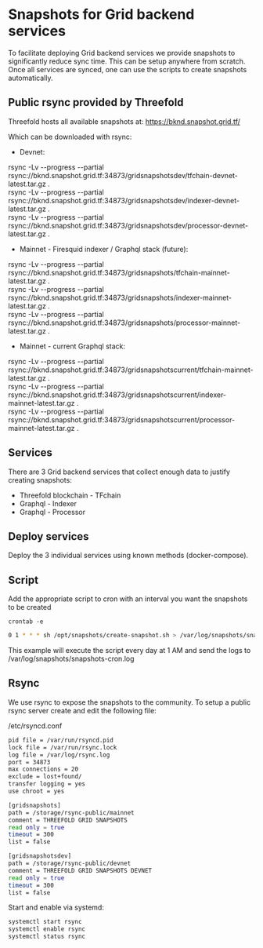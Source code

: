 # Snapshots for Grid backend services

To facilitate deploying Grid backend services we provide snapshots to significantly reduce sync time. This can be setup anywhere from scratch. Once all services are synced, one can use the scripts to create snapshots automatically.


## Public rsync provided by Threefold

Threefold hosts all available snapshots at: https://bknd.snapshot.grid.tf/

Which can be downloaded with rsync:

- Devnet:

rsync -Lv --progress --partial rsync://bknd.snapshot.grid.tf:34873/gridsnapshotsdev/tfchain-devnet-latest.tar.gz .  
rsync -Lv --progress --partial rsync://bknd.snapshot.grid.tf:34873/gridsnapshotsdev/indexer-devnet-latest.tar.gz .  
rsync -Lv --progress --partial rsync://bknd.snapshot.grid.tf:34873/gridsnapshotsdev/processor-devnet-latest.tar.gz .  


- Mainnet - Firesquid indexer / Graphql stack (future):

rsync -Lv --progress --partial rsync://bknd.snapshot.grid.tf:34873/gridsnapshots/tfchain-mainnet-latest.tar.gz .  
rsync -Lv --progress --partial rsync://bknd.snapshot.grid.tf:34873/gridsnapshots/indexer-mainnet-latest.tar.gz .  
rsync -Lv --progress --partial rsync://bknd.snapshot.grid.tf:34873/gridsnapshots/processor-mainnet-latest.tar.gz .  


- Mainnet - current Graphql stack:

rsync -Lv --progress --partial rsync://bknd.snapshot.grid.tf:34873/gridsnapshotscurrent/tfchain-mainnet-latest.tar.gz .  
rsync -Lv --progress --partial rsync://bknd.snapshot.grid.tf:34873/gridsnapshotscurrent/indexer-mainnet-latest.tar.gz .  
rsync -Lv --progress --partial rsync://bknd.snapshot.grid.tf:34873/gridsnapshotscurrent/processor-mainnet-latest.tar.gz .  


## Services

There are 3 Grid backend services that collect enough data to justify creating snapshots:

- Threefold blockchain - TFchain
- Graphql - Indexer
- Graphql - Processor


## Deploy services

Deploy the 3 individual services using known methods (docker-compose).


## Script

Add the appropriate script to cron with an interval you want the snapshots to be created

`crontab -e`

```sh
0 1 * * * sh /opt/snapshots/create-snapshot.sh > /var/log/snapshots/snapshots-cron.log 2>&1
```

This example will execute the script every day at 1 AM and send the logs to /var/log/snapshots/snapshots-cron.log


## Rsync

We use rsync to expose the snapshots to the community. To setup a public rsync server create and edit the following file:

/etc/rsyncd.conf

```sh
pid file = /var/run/rsyncd.pid
lock file = /var/run/rsync.lock
log file = /var/log/rsync.log
port = 34873
max connections = 20
exclude = lost+found/
transfer logging = yes
use chroot = yes

[gridsnapshots]
path = /storage/rsync-public/mainnet
comment = THREEFOLD GRID SNAPSHOTS
read only = true
timeout = 300
list = false

[gridsnapshotsdev]
path = /storage/rsync-public/devnet
comment = THREEFOLD GRID SNAPSHOTS DEVNET
read only = true
timeout = 300
list = false
```

Start and enable via systemd:

```sh
systemctl start rsync
systemctl enable rsync
systemctl status rsync
```
